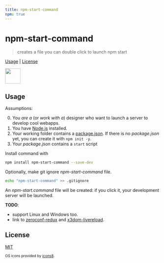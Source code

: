 ```yaml
---
title: npm-start-command
npm: true
---
```

# npm-start-command

> creates a file you can double click to launch npm start

[Usage](#usage) |
[License](#license)

<img src="https://rawgit.com/fibo/os-icons8/master/Apple-50.png" width="50" height="50" />

## Usage

Assumptions:

0. You *are a* (or *work with a*) designer who want to launch a server to develop cool webapps.
1. You have [Node.js](https://nodejs.org/en/) installed.
2. Your working folder contains a [package.json](https://docs.npmjs.com/files/package.json). If there is no *package.json* yet, you can create it with `npm init -y`.
3. Your *package.json* contains a `start` script


Install command with

```bash
npm install npm-start-command --save-dev
```

Optionally, make git ignore *npm-start-command* file.

```bash
echo "npm-start-command" >> .gitignore
```

An *npm-start.command* file will be created: if you click it, your
development server will be launched.

**TODO**:

* support Linux and Windows too.
* link to [zeroconf-redux] and [x3dom-livereload].

## License

[MIT](http://g14n.info/mit-license/)

<sub>OS icons provided by <a href="https://icons8.com/">icons8</a>.</sub>

[zeroconf-redux]: http://g14n.info/zeroconf-redux
[x3dom-livereload]: http://g14n.info/x3dom-livereload
